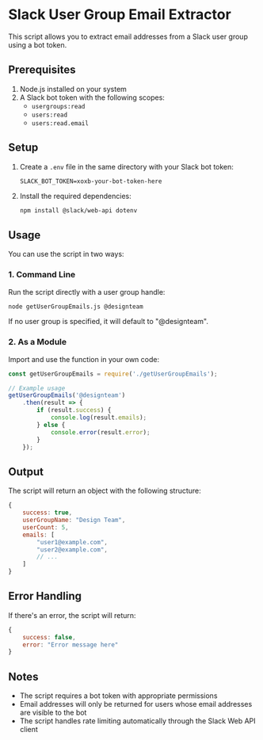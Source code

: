 # Slack User Group Email Extractor

This script allows you to extract email addresses from a Slack user group using a bot token.

## Prerequisites

1. Node.js installed on your system
2. A Slack bot token with the following scopes:
   - `usergroups:read`
   - `users:read`
   - `users:read.email`

## Setup

1. Create a `.env` file in the same directory with your Slack bot token:
   ```
   SLACK_BOT_TOKEN=xoxb-your-bot-token-here
   ```

2. Install the required dependencies:
   ```bash
   npm install @slack/web-api dotenv
   ```

## Usage

You can use the script in two ways:

### 1. Command Line

Run the script directly with a user group handle:

```bash
node getUserGroupEmails.js @designteam
```

If no user group is specified, it will default to "@designteam".

### 2. As a Module

Import and use the function in your own code:

```javascript
const getUserGroupEmails = require('./getUserGroupEmails');

// Example usage
getUserGroupEmails('@designteam')
    .then(result => {
        if (result.success) {
            console.log(result.emails);
        } else {
            console.error(result.error);
        }
    });
```

## Output

The script will return an object with the following structure:

```javascript
{
    success: true,
    userGroupName: "Design Team",
    userCount: 5,
    emails: [
        "user1@example.com",
        "user2@example.com",
        // ...
    ]
}
```

## Error Handling

If there's an error, the script will return:

```javascript
{
    success: false,
    error: "Error message here"
}
```

## Notes

- The script requires a bot token with appropriate permissions
- Email addresses will only be returned for users whose email addresses are visible to the bot
- The script handles rate limiting automatically through the Slack Web API client 